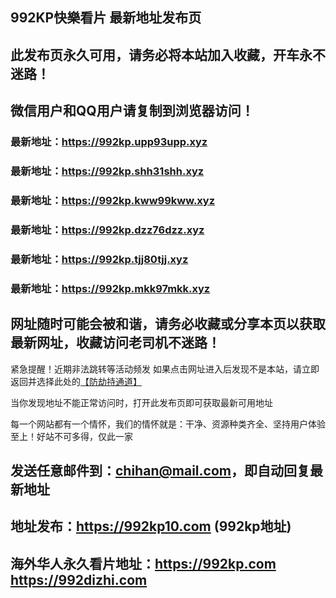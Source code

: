 ## **992KP快樂看片 最新地址发布页**
## 此发布页永久可用，请务必将本站加入收藏，开车永不迷路！
## 微信用户和QQ用户请复制到浏览器访问！
### 最新地址：https://992kp.upp93upp.xyz

### 最新地址：https://992kp.shh31shh.xyz

### 最新地址：https://992kp.kww99kww.xyz

### 最新地址：https://992kp.dzz76dzz.xyz

### 最新地址：https://992kp.tjj80tjj.xyz

### 最新地址：https://992kp.mkk97mkk.xyz


## 网址随时可能会被和谐，请务必收藏或分享本页以获取最新网址，收藏访问老司机不迷路！

紧急提醒！近期非法跳转等活动频发
如果点击网址进入后发现不是本站，请立即返回并选择此处的[【防劫持通道】](https://23.224.130.222:7583)

当你发现地址不能正常访问时，打开此发布页即可获取最新可用地址

每一个网站都有一个情怀，我们的情怀就是：干净、资源种类齐全、坚持用户体验至上！好站不可多得，仅此一家

## 发送任意邮件到：chihan@mail.com，即自动回复最新地址
## 地址发布：https://992kp10.com  (992kp地址)
## 海外华人永久看片地址：https://992kp.com  https://992dizhi.com
